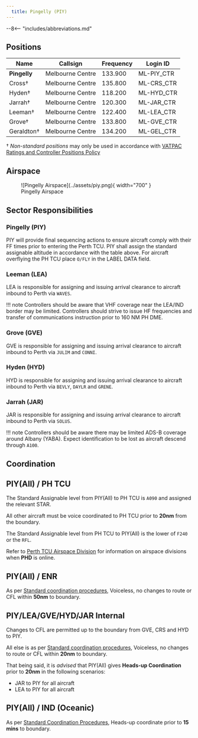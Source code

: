```yaml
---
  title: Pingelly (PIY)
---
```


--8<-- "includes/abbreviations.md"
## Positions

| Name | Callsign | Frequency | Login ID |
| ---- | -------- | --------- | -------- |
| **Pingelly** | Melbourne Centre | 133.900 | ML-PIY_CTR |
| Cross† | Melbourne Centre | 135.800 | ML-CRS_CTR |
| Hyden† | Melbourne Centre | 118.200 | ML-HYD_CTR |
| Jarrah† | Melbourne Centre | 120.300 | ML-JAR_CTR |
| Leeman† | Melbourne Centre | 122.400 | ML-LEA_CTR |
| Grove† | Melbourne Centre | 133.800 | ML-GVE_CTR |
| Geraldton† | Melbourne Centre | 134.200 | ML-GEL_CTR |

† *Non-standard positions* may only be used in accordance with [VATPAC Ratings and Controller Positions Policy](https://vatpac.org/publications/policies)
## Airspace
<figure markdown>
![Pingelly Airspace](../assets/piy.png){ width="700" }
  <figcaption>Pingelly Airspace</figcaption>
</figure>

## Sector Responsibilities
### Pingelly (PIY)
PIY will provide final sequencing actions to ensure aircraft comply with their FF times prior to entering the Perth TCU. PIY shall assign the standard assignable altitude in accordance with the table above. 
For aircraft overflying the PH TCU place `O/FLY` in the LABEL DATA field.

### Leeman (LEA)
LEA is responsible for assigning and issuing arrival clearance to aircraft inbound to Perth via `WAVES`.

!!! note
    Controllers should be aware that VHF coverage near the LEA/IND border may be limited. Controllers should strive to issue HF frequencies and transfer of communications instruction prior to 160 NM PH DME.
### Grove (GVE)
GVE is responsible for assigning and issuing arrival clearance to aircraft inbound to Perth via `JULIM` and `CONNI`. 

### Hyden (HYD)
HYD is responsible for assigning and issuing arrival clearance to aircraft inbound to Perth via `BEVLY`, `DAYLR` and `GRENE`.

### Jarrah (JAR)
JAR is responsible for assigning and issuing arrival clearance to aircraft inbound to Perth via `SOLUS`.

!!! note
    Controllers should be aware there may be limited ADS-B coverage around Albany (YABA). Expect identification to be lost as aircraft descend through `A100`.


## Coordination
## PIY(All) / PH TCU
The Standard Assignable level from PIY(All) to PH TCU is `A090` and assigned the relevant STAR. 

All other aircraft must be voice coordinated to PH TCU prior to **20nm** from the boundary.

The Standard Assignable level from PH TCU to PIY(All) is the lower of `F240` or the `RFL`.

Refer to [Perth TCU Airspace Division](../../../terminal/perth/#airspace-division) for information on airspace divisions when **PHD** is online.

## PIY(All) / ENR
As per [Standard coordination procedures](../../../controller-skills/coordination/#enr-enr), Voiceless, no changes to route or CFL within **50nm** to boundary.

## PIY/LEA/GVE/HYD/JAR Internal
Changes to CFL are permitted up to the boundary from GVE, CRS and HYD to PIY.

All else is as per [Standard coordination procedures](../../../controller-skills/coordination/#enr-enr), Voiceless, no changes to route or CFL within **20nm** to boundary.

That being said, it is *advised* that PIY(All) gives **Heads-up Coordination** prior to **20nm** in the following scenarios:  
- JAR to PIY for all aircraft  
- LEA to PIY for all aircraft  
## PIY(All) / IND (Oceanic)
As per [Standard Coordination Procedures](../../../controller-skills/coordination/#enr-oceanic), Heads-up coordinate prior to **15 mins** to boundary.
